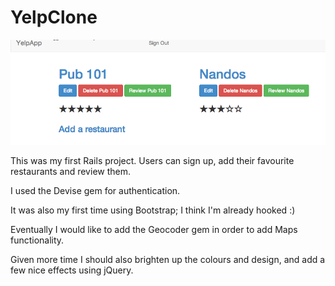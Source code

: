 YelpClone
=========
![](app/assets/images/screenshot-yelp.png)

This was my first Rails project. Users can sign up, add their favourite restaurants and review them.

I used the Devise gem for authentication.

It was also my first time using Bootstrap; I think I'm already hooked :)

Eventually I would like to add the Geocoder gem in order to add Maps functionality. 

Given more time I should also brighten up the colours and design, and add a few nice effects using jQuery.
